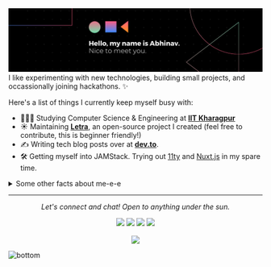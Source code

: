 <img src="https://raw.githubusercontent.com/abhinav-bohra/abhinav-bohra/main/Hero.png" alt="Hero image">
I like experimenting with new technologies, building small projects, and occassionally joining hackathons. ✨

Here's a list of things I currently keep myself busy with:

- 👩🏻‍💻 Studying Computer Science & Engineering at **[IIT Kharagpur](http://www.iitkgp.ac.in/)**
- ☀️ Maintaining **[Letra](https://github.com/abhinav-bohra/letra-extension)**, an open-source project I created (feel free to contribute, this is beginner friendly!)
- ✍️ Writing tech blog posts over at **[dev.to](https://dev.to/abhinav-bohra)**.
- 🛠 Getting myself into JAMStack. Trying out [11ty](https://www.11ty.dev/) and [Nuxt.js](https://nuxtjs.org/) in my spare time.

<details>
  <summary>Some other facts about me-e-e</summary>
  <br>
  <p><i>Siri play ME! by Taylor Swift ft. Brendon Urie 🎶</i><p>

  - I post random photos and trip snippets at **[VSCO](https://vsco.co/abhinav-bohra)**. (Look at the Journal's tab!)
  - My go to jam when coding: musicals. Non-stop. ⭐️
  - I absolutely adore Eevee, the best Pokemon.
  

  ![My github stats](https://github-readme-stats.vercel.app/api?username=abhinav-bohra&show_icons=true&theme=nord)
  <br><br>
</details>

<hr>
<p align="center">
  <i>Let's connect and chat! Open to anything under the sun.</i>

  <p align="center">
    <a href="https://twitter.com/abhinav-bohra_" alt="Twitter"><img src="https://raw.githubusercontent.com/abhinav-bohra/abhinav-bohra/3f5402efef9a0ae89211a6e04609558e862ca616/readme/twitter-fill.svg"></a>
    <a href="https://www.linkedin.com/in/abhinav-bohra/" alt="Linkedin"><img src="https://raw.githubusercontent.com/abhinav-bohra/abhinav-bohra/3f5402efef9a0ae89211a6e04609558e862ca616/readme/linkedin-fill.svg"></a>
    <a href="mailto:jaye@abhinav-bohra.com" alt="Contact me"><img src="https://raw.githubusercontent.com/abhinav-bohra/abhinav-bohra/3f5402efef9a0ae89211a6e04609558e862ca616/readme/mail-fill.svg"></a>
    <a href="https://abhinav-bohra.com" alt="My site"><img src="https://raw.githubusercontent.com/abhinav-bohra/abhinav-bohra/3f5402efef9a0ae89211a6e04609558e862ca616/readme/external-link-line.svg"></a>
  </p>

  <p align="center">
    <a href="http://hits.dwyl.com/abhinav-bohra/abhinav-bohra">
      <img align="center" src="http://hits.dwyl.com/abhinav-bohra/abhinav-bohra.svg">
    </a>
  </p>
</p>

<img src="https://raw.githubusercontent.com/abhinav-bohra/abhinav-bohra/main/bottom.svg" alt="bottom">
